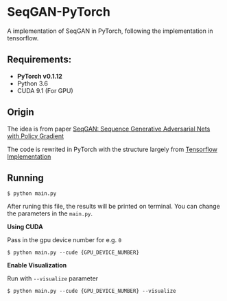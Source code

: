 # SeqGAN-PyTorch
A implementation of SeqGAN in PyTorch, following the implementation in tensorflow.


## Requirements: 
* **PyTorch v0.1.12**
* Python 3.6
* CUDA 9.1 (For GPU)

## Origin
The idea is from paper [SeqGAN: Sequence Generative Adversarial Nets with Policy Gradient](https://arxiv.org/pdf/1609.05473.pdf)

The code is rewrited in PyTorch with the structure largely from [Tensorflow Implementation](https://github.com/LantaoYu/SeqGAN)

## Running
```
$ python main.py
```
After runing this file, the results will be printed on terminal. You can change the parameters in the ```main.py```.


__Using CUDA__

Pass in the gpu device number for e.g. `0`
```
$ python main.py --cude {GPU_DEVICE_NUMBER}
```

__Enable Visualization__

Run with `--visualize` parameter
```
$ python main.py --cude {GPU_DEVICE_NUMBER} --visualize
```
